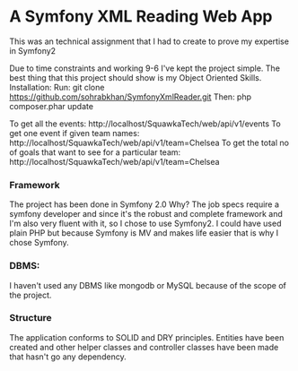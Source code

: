 # A Symfony XML Reading Web App #
This was an technical assignment that I had to create to prove my expertise in Symfony2

Due to time constraints and working 9-6 I've kept the project simple. The best thing that this project should show is my Object Oriented Skills.
Installation:
Run: git clone https://github.com/sohrabkhan/SymfonyXmlReader.git
Then: php composer.phar update

To get all the events: http://localhost/SquawkaTech/web/api/v1/events
To get one event if given team names: http://localhost/SquawkaTech/web/api/v1/team=Chelsea
To get the total no of goals that want to see for a particular team: http://localhost/SquawkaTech/web/api/v1/team=Chelsea

### Framework ###
The project has been done in Symfony 2.0
Why? The job specs require a symfony developer and since it's the robust and complete framework and I'm also very fluent with it, so I chose to use Symfony2. I could have used plain PHP but because Symfony is MV and makes life easier that is why I chose Symfony.

### DBMS: ###
I haven't used any DBMS like mongodb or MySQL because of the scope of the project.

### Structure ###
The application conforms to SOLID and DRY principles. Entities have been created and other helper classes and controller classes have been made that hasn't go any dependency.
